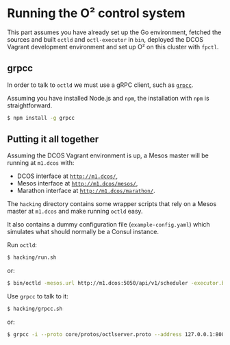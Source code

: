 # Running the O² control system

This part assumes you have already set up the Go environment, fetched the sources and built `octld` and `octl-executor` in `bin`, deployed the DCOS Vagrant development environment and set up O² on this cluster with `fpctl`.

## grpcc

In order to talk to `octld` we must use a gRPC client, such as [`grpcc`](https://github.com/njpatel/grpcc).

Assuming you have installed Node.js and `npm`, the installation with `npm` is straightforward.
```bash
$ npm install -g grpcc
```

## Putting it all together

Assuming the DCOS Vagrant environment is up, a Mesos master will be running at `m1.dcos` with:
* DCOS interface at [`http://m1.dcos/`](http://m1.dcos/),
* Mesos interface at [`http://m1.dcos/mesos/`](http://m1.dcos/mesos/),
* Marathon interface at [`http://m1.dcos/marathon/`](http://m1.dcos/marathon/).

The `hacking` directory contains some wrapper scripts that rely on a Mesos master at `m1.dcos` and make running `octld` easy.

It also contains a dummy configuration file (`example-config.yaml`) which simulates what should normally be a Consul instance.

Run `octld`:
```bash
$ hacking/run.sh
```
or:
```bash
$ bin/octld -mesos.url http://m1.dcos:5050/api/v1/scheduler -executor.binary ./bin/octl-executor -verbose -config "file://hacking/example-config.yaml"
```

Use `grpcc` to talk to it:
```bash
$ hacking/grpcc.sh
```
or:
```bash
$ grpcc -i --proto core/protos/octlserver.proto --address 127.0.0.1:8080
```